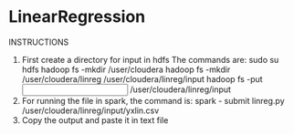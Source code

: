 # LinearRegression

INSTRUCTIONS
1. First create a directory for input in hdfs
   The commands are:
   sudo su hdfs
   hadoop fs -mkdir /user/cloudera
   hadoop fs -mkdir /user/cloudera/linreg /user/cloudera/linreg/input
   hadoop fs -put <input path for the files in your directory> /user/cloudera/linreg/input
2. For running the file in spark, the command is:
   spark - submit linreg.py /user/cloudera/linreg/input/yxlin.csv
3. Copy the output and paste it in text file
   
